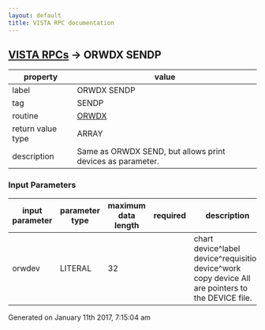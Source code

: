 ```yaml
---
layout: default
title: VISTA RPC documentation
---
```




## [VISTA RPCs](TableOfContent.md) &#8594; ORWDX SENDP 

 property | value 
--- | --- 
 label | ORWDX SENDP
 tag | SENDP
 routine | [ORWDX](http://code.osehra.org/dox/Routine_ORWDX_source.html)
 return value type | ARRAY
 description | Same as ORWDX SEND, but allows print devices as parameter.

### Input Parameters

| input parameter | parameter type | maximum data length | required | description | 
| --- | --- | --- | --- | --- | 
| orwdev | LITERAL | 32 |  | chart device^label device^requisition device^work copy device All are pointers to the DEVICE file. | 




 Generated on January 11th 2017, 7:15:04 am